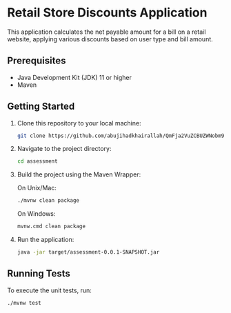 # Retail Store Discounts Application

This application calculates the net payable amount for a bill on a retail website, applying various discounts based on user type and bill amount.

## Prerequisites

- Java Development Kit (JDK) 11 or higher
- Maven

## Getting Started

1. Clone this repository to your local machine:

   ```bash
   git clone https://github.com/abujihadkhairallah/QmFja2VuZCBUZWNobm9sb2d5IEFzc2Vzc21lbnQ-.git
   ```

2. Navigate to the project directory:

   ```bash
   cd assessment
   ```

3. Build the project using the Maven Wrapper:

   On Unix/Mac:

   ```bash
   ./mvnw clean package
   ```

   On Windows:

   ```bash
   mvnw.cmd clean package
   ```

4. Run the application:

   ```bash
   java -jar target/assessment-0.0.1-SNAPSHOT.jar
   ```

## Running Tests

To execute the unit tests, run:

```bash
./mvnw test
```
